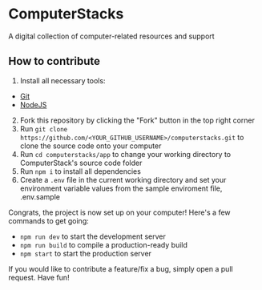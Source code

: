 # ComputerStacks
A digital collection of computer-related resources and support

## How to contribute
1. Install all necessary tools:
  - [Git](https://git-scm.com/)
  - [NodeJS](https://nodejs.org/en/)
2. Fork this repository by clicking the "Fork" button in the top right corner
2. Run `git clone https://github.com/<YOUR_GITHUB_USERNAME>/computerstacks.git` to clone the source code onto your computer
3. Run `cd computerstacks/app` to change your working directory to ComputerStack's source code folder
4. Run `npm i` to install all dependencies
5. Create a `.env` file in the current working directory and set your environment variable values from the sample enviroment file, .env.sample

Congrats, the project is now set up on your computer! Here's a few commands to get going:
 - `npm run dev` to start the development server
 - `npm run build` to compile a production-ready build
 - `npm start` to start the production server

If you would like to contribute a feature/fix a bug, simply open a pull request.
Have fun!
